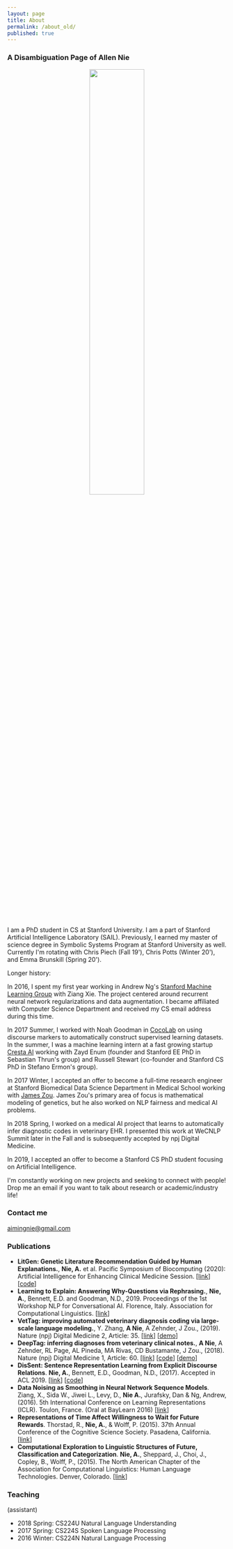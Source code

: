```yaml
---
layout: page
title: About
permalink: /about_old/
published: true
---
```




### A Disambiguation Page of Allen Nie



<p style="text-align: center"><img src="https://github.com/windweller/windweller.github.io/blob/master/images/profile_pic.JPG?raw=true" style="width:50%"></p>


I am a PhD student in CS at Stanford University. I am a part of Stanford Artificial Intelligence Laboratory (SAIL). Previously, I earned my master of science degree in Symbolic Systems Program at Stanford University as well. Currently I'm rotating with Chris Piech (Fall 19'), Chris Potts (Winter 20'), and Emma Brunskill (Spring 20').

Longer history:

In 2016, I spent my first year working in Andrew Ng's [Stanford Machine Learning Group](https://stanfordmlgroup.github.io/) with Ziang Xie. The project centered around recurrent neural network regularizations and data augmentation. I became affiliated with Computer Science Department and received my CS email address during this time. 

In 2017 Summer, I worked with Noah Goodman in [CocoLab](https://cocolab.stanford.edu/) on using discourse markers to automatically construct supervised learning datasets. In the summer, I was a machine learning intern at a fast growing startup [Cresta AI](https://www.cresta.ai/) working with Zayd Enum (founder and Stanford EE PhD in Sebastian Thrun's group) and Russell Stewart (co-founder and Stanford CS PhD in Stefano Ermon's group).

In 2017 Winter, I accepted an offer to become a full-time research engineer at Stanford Biomedical Data Science Department in Medical School working with [James Zou](https://sites.google.com/site/jamesyzou/home). James Zou's primary area of focus is mathematical modeling of genetics, but he also worked on NLP fairness and medical AI problems. 

In 2018 Spring, I worked on a medical AI project that learns to automatically infer diagnostic codes in veterinary EHR. I presented this work at WeCNLP Summit later in the Fall and is subsequently accepted by npj Digital Medicine.

In 2019, I accepted an offer to become a Stanford CS PhD student focusing on Artificial Intelligence. 

I'm constantly working on new projects and seeking to connect with people! Drop me an email if you want to talk about research or academic/industry life!


### Contact me

[aimingnie@gmail.com](mailto:aimingnie@gmail.com)


### Publications

- **LitGen: Genetic Literature Recommendation Guided by Human Explanations.**, **Nie, A.** et al. Pacific Symposium of Biocomputing (2020): Artificial Intelligence for Enhancing Clinical Medicine Session. \[[link](https://arxiv.org/abs/1909.10699)\] \[[code](https://github.com/windweller/ClinGenML)\]
- **Learning to Explain: Answering Why-Questions via Rephrasing.**, **Nie, A.**, Bennett, E.D. and Goodman, N.D., 2019. Proceedings of the 1st Workshop NLP for Conversational AI. Florence, Italy. Association for Computational Linguistics. \[[link](https://arxiv.org/pdf/1906.01243.pdf)\]
- **VetTag: improving automated veterinary diagnosis coding via large-scale language modeling.**, Y. Zhang, **A Nie**, A Zehnder, J Zou., (2019). Nature (npj) Digital Medicine 2, Article: 35. \[[link](https://www.nature.com/articles/s41746-019-0113-1)\] \[[demo](http://anie.me/demo/deepvet)\]
- **DeepTag: inferring diagnoses from veterinary clinical notes.**, **A Nie**, A Zehnder, RL Page, AL Pineda, MA Rivas, CD Bustamante, J Zou., (2018). Nature (npj) Digital Medicine 1, Article: 60. \[[link](https://www.nature.com/articles/s41746-018-0067-8)\] \[[code](http://github.com/windweller/deeptag)\] \[[demo](http://anie.me/demo/deepvet)\]
- **DisSent: Sentence Representation Learning from Explicit Discourse Relations**. **Nie, A.**, Bennett, E.D., Goodman, N.D., (2017). Accepted in ACL 2019. \[[link](https://arxiv.org/abs/1710.04334)\] \[[code](https://github.com/windweller/disextract)\]
- **Data Noising as Smoothing in Neural Network Sequence Models**. Ziang, X., Sida W., Jiwei L., Levy, D., **Nie A.**, Jurafsky, Dan & Ng, Andrew, (2016). 5th International Conference on Learning Representations (ICLR). Toulon, France. (Oral at BayLearn 2016) \[[link](https://arxiv.org/abs/1703.02573)\]
- **Representations of Time Affect Willingness to Wait for Future Rewards**. Thorstad, R., **Nie, A.**, & Wolff, P. (2015). 37th Annual Conference of the Cognitive Science Society. Pasadena, California. \[[link](http://psychology.emory.edu/cognition/wolff/papers/ThorstadNieWolff2015.pdf)\]
- **Computational Exploration to Linguistic Structures of Future, Classification and Categorization**. **Nie, A.**, Sheppard, J., Choi, J., Copley, B., Wolff, P., (2015). The North American Chapter of the Association for Computational Linguistics: Human Language Technologies. Denver, Colorado. \[[link](http://www.aclweb.org/anthology/N15-2#page=178)\]


### Teaching

(assistant)
- 2018 Spring: CS224U Natural Language Understanding
- 2017 Spring: CS224S Spoken Language Processing
- 2016 Winter: CS224N Natural Language Processing
